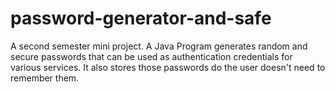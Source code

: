 # password-generator-and-safe
A second semester mini project.
A Java Program generates random and secure passwords that can be used as authentication credentials for various services.
It also stores those passwords do the user doesn't need to remember them.
